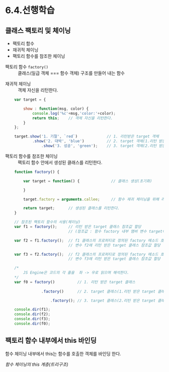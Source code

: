 # 6.4.선행학습 #
## 클래스 팩토리 및 체이닝 ##
* 팩토리 함수
* 재귀적 체이닝
* 팩토리 함수를 참조한 체이닝

<dl>
    <dt>
        팩토리 함수 <code>factory()</code>
    </dt>
    <dd>
        클래스(일급 객체 === 함수 객체) 구조를 만들어 내는 함수
    </dd>
</dl>

<dl>
    <dt>
        재귀적 체이닝
    </dt>
    <dd>
        객체 자신을 리턴한다.
    </dd>
<dl>

```js
    var target = {

        show : function(msg, color) {
            console.log('%c'+msg,'color:'+color);
            return this;    // 객체 자신을 리턴한다.
        }
    };

    target.show('1. 기절', `red`)             // 1. 리턴받은 target 객체
            .show('2. 대박', 'blue')          // 2. target 객체(1.리턴 받은 target 객체)의 프로퍼티로 정의된 show 메소드 호출 → 리턴 받은 target 객체 
                .show('3. 성공', 'green');    // 3. target 객체(2.리턴 받은 target 객체)의 프로퍼티로 정의된 show 메소드 호출 → 리턴 받은 target 객체
```
<dl>
    <dt>
        팩토리 함수를 참조한 체이닝
    </dt>
    <dd>
        팩토리 함수 안에서 생성된 클래스를 리턴한다.
    </dd>
</dl>

```js
    function factory() {

        var target = function() {              // 클래스 생성(초기화)

        }

        target.factory = arguments.callee;     // 함수 재귀 체이닝을 위해 리턴할 클래스에 팩토리 함수 참조

        return target;      // 생성된 클래스를 리턴한다.
    }

    // 참조된 팩토리 함수의 사용(체이닝)
    var f1 = factory();     // 리턴 받은 target 클래스 참조값 할당
                            // (참조값 : 함수 factory 내부 맴버 변수 target이 가리키는 함수 객체)

    var f2 = f1.factory();  // f1 클래스의 프로퍼티로 정의된 factory 메소드 호출
                            // 변수 f2에 리턴 받은 target 클래스 참조값 할당

    var f3 = f2.factory();  // f2 클래스의 프로퍼티로 정의된 factory 메소드 호출
                            // 변수 f3에 리턴 받은 target 클래스 참조값 할당

    /*
        JS Engine은 코드의 각 줄을  좌 -> 우로 읽으며 해석한다.
    */
    var f0 = factory()          // 1. 리턴 받은 target 클래스
                
                .factory()      // 2. target 클래스(1.리턴 받은 target 클래스)의 프로퍼티로 정의된 factory 메소드 호출 → 리턴 받은 target 클래스 

                    .factory(); // 3. target 클래스(2.리턴 받은 target 클래스)의 프로퍼티로 정의된 factory 메소드 호출 → 리턴 받은 target 클래스 변수 f0에 할당

    console.dir(f1);
    console.dir(f2);
    console.dir(f3);
    console.dir(f0);
```

## 팩토리 함수 내부에서 this 바인딩 ##
함수 체이닝 내부에서 this는 함수를 호출한 객체를 바인딩 한다.

*함수 체이닝의 this 계층(트리구조)*


